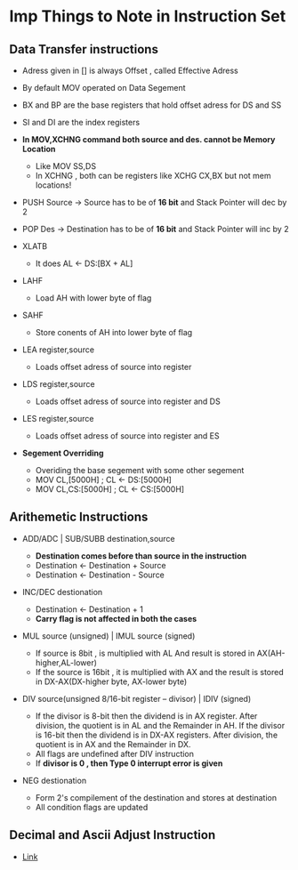 # Imp Things to Note in Instruction Set

## Data Transfer instructions

- Adress given in [] is always Offset , called Effective Adress
- By default MOV operated on Data Segement
- BX and BP are the base registers that hold offset adress for DS and SS
- SI and DI are the index registers

- **In MOV,XCHNG command both source and des. cannot be Memory Location**
  - Like MOV SS,DS
  - In XCHNG , both can be registers like XCHG CX,BX but not mem locations!

- PUSH Source -> Source has to be of **16 bit** and Stack Pointer will dec by 2
- POP Des -> Destination has to be of **16 bit** and Stack Pointer will inc by 2

- XLATB
  - It does AL <- DS:[BX + AL]

- LAHF
  - Load AH with lower byte of flag

- SAHF
  - Store conents of AH into lower byte of flag

- LEA register,source
  - Loads offset adress of source into register

- LDS register,source
  - Loads offset adress of source into register and DS

- LES register,source
  - Loads offset adress of source into register and ES

- **Segement Overriding**
  - Overiding the base segement with some other segement
  - MOV CL,[5000H] ; CL <- DS:[5000H]
  - MOV CL,CS:[5000H] ; CL <- CS:[5000H]


## Arithemetic Instructions

- ADD/ADC | SUB/SUBB destination,source   
  - **Destination comes before than source in the instruction**
  - Destination <- Destination + Source
  - Destination <- Destination - Source

- INC/DEC destionation
  - Destination <- Destination + 1
  - **Carry flag is not affected in both the cases**

- MUL source (unsigned) | IMUL source (signed)
  - If source is 8bit , is multiplied with AL And result is stored in AX(AH-higher,AL-lower)
  - If the source is 16bit , it is multiplied with AX and the result is stored in DX-AX(DX-higher byte, AX-lower byte)

- DIV source(unsigned 8/16-bit register – divisor)  | IDIV (signed)
   - If the divisor is 8-bit then the dividend is in AX register. After division, the quotient is in AL and the Remainder in AH. If the divisor is 16-bit then the dividend is in DX-AX registers. After division, the quotient is in AX and the Remainder in DX.
   - All flags are undefined after DIV instruction
   - If **divisor is 0 , then Type 0 interrupt error is given**

- NEG destionation
   - Form 2's compilement of the destination and stores at destination
   - All condition flags are updated

## Decimal and Ascii Adjust Instruction
- [Link](https://www.youtube.com/watch?v=Af1MGGqrP2o&ab_channel=Lastmomenttuition)



